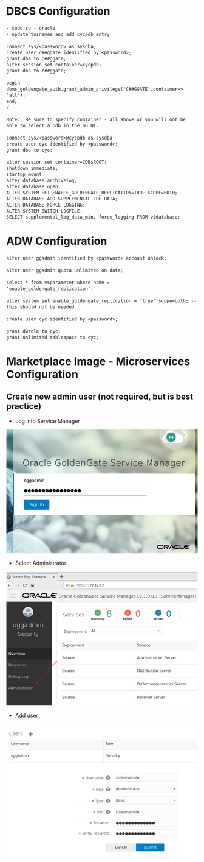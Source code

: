 # **DBCS Configuration**

```
- sudo su - oracle
- update tnsnames and add cycpdb entry

connect sys/<password> as sysdba;
create user c##ggate identified by <password>;
grant dba to c##ggate;
alter session set container=cycpdb;
grant dba to c##ggate;

begin
dbms_goldengate_auth.grant_admin_privilege('C##GGATE',container=> 'all');
end;
/

Note:  Be sure to specify container - all above or you will not be able to select a pdb in the GG UI.
 
connect sys/<password>@cycpdb as sysdba
create user cyc identified by <password>;
grant dba to cyc;

alter session set container=CDB$ROOT;
shutdown immediate;
startup mount
alter database archivelog;
alter database open;
ALTER SYSTEM SET ENABLE_GOLDENGATE_REPLICATION=TRUE SCOPE=BOTH;
ALTER DATABASE ADD SUPPLEMENTAL LOG DATA;
ALTER DATABASE FORCE LOGGING;
ALTER SYSTEM SWITCH LOGFILE;
SELECT supplemental_log_data_min, force_logging FROM v$database;
```

# **ADW Configuration**

```
alter user ggadmin identified by <password> account unlock;

alter user ggadmin quota unlimited on data;

select * from v$parameter where name = 'enable_goldengate_replication';

alter system set enable_goldengate_replication = 'true' scope=both; -- this should not be needed

create user cyc identified by <password>;

grant dwrole to cyc;
grant unlimited tablespace to cyc;
```

# **Marketplace Image - Microservices Configuration**

## **Create new admin user (not required, but is best practice)**

- Log into Service Manager

![](images/001.png)

- Select Administrator

![](images/002.png)

- Add user

![](images/003.png)